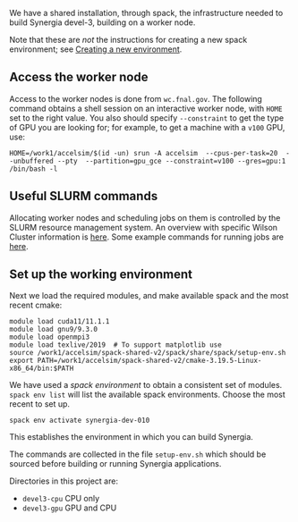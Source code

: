 We have a shared installation, through spack, the infrastructure needed to
build Synergia devel-3, building on a worker node.

Note that these are *not* the instructions for creating a new spack environment;
see [Creating a new environment](creating-a-new-environment.md).

## Access the worker node

Access to the worker nodes is done from `wc.fnal.gov`. The following command
obtains a shell session on an interactive worker node, with `HOME` set to the right value.
You also should specify `--constraint` to get the type of GPU you are looking for; for example, to get a machine with a `v100` GPU, use:
```
HOME=/work1/accelsim/$(id -un) srun -A accelsim  --cpus-per-task=20  --unbuffered --pty  --partition=gpu_gce --constraint=v100 --gres=gpu:1  /bin/bash -l
```
## Useful SLURM commands

Allocating worker nodes and scheduling jobs on them is controlled by the SLURM resource management system.
An overview with specific Wilson Cluster information is [here](https://computing.fnal.gov/wilsoncluster/slurm-job-scheduler/).
Some example commands for running jobs are [here](wc-slurm-commands.md).

## Set up the working environment

Next we load the required modules, and make available spack and the most recent cmake:

```
module load cuda11/11.1.1
module load gnu9/9.3.0
module load openmpi3
module load texlive/2019  # To support matplotlib use
source /work1/accelsim/spack-shared-v2/spack/share/spack/setup-env.sh
export PATH=/work1/accelsim/spack-shared-v2/cmake-3.19.5-Linux-x86_64/bin:$PATH
```

We have used a *spack environment* to obtain a consistent set of modules.
`spack env list` will list the available spack environments. Choose the
most recent to set up.

```
spack env activate synergia-dev-010
```

This establishes the environment in which you can build Synergia.

The commands are collected in the file `setup-env.sh` which should be sourced
before building or running Synergia applications.

Directories in this project are:

* `devel3-cpu` CPU only
* `devel3-gpu` GPU and CPU

